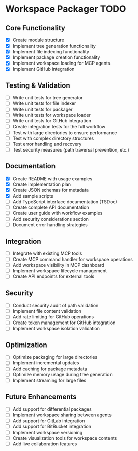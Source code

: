 # Workspace Packager TODO

## Core Functionality

- [x] Create module structure
- [x] Implement tree generation functionality
- [x] Implement file indexing functionality
- [x] Implement package creation functionality
- [x] Implement workspace loading for MCP agents
- [x] Implement GitHub integration

## Testing & Validation

- [ ] Write unit tests for tree generator
- [ ] Write unit tests for file indexer
- [ ] Write unit tests for packager
- [ ] Write unit tests for workspace loader
- [ ] Write unit tests for GitHub integration
- [ ] Create integration tests for the full workflow
- [ ] Test with large directories to ensure performance
- [ ] Test with complex directory structures
- [ ] Test error handling and recovery
- [ ] Test security measures (path traversal prevention, etc.)

## Documentation

- [x] Create README with usage examples
- [x] Create implementation plan
- [x] Create JSON schemas for metadata
- [x] Add sample scripts
- [ ] Add TypeScript interface documentation (TSDoc)
- [ ] Create complete API documentation
- [ ] Create user guide with workflow examples
- [ ] Add security considerations section
- [ ] Document error handling strategies

## Integration

- [ ] Integrate with existing MCP tools
- [ ] Create MCP command handler for workspace operations
- [ ] Add workspace visibility in MCP dashboard
- [ ] Implement workspace lifecycle management
- [ ] Create API endpoints for external tools

## Security

- [ ] Conduct security audit of path validation
- [ ] Implement file content validation
- [ ] Add rate limiting for GitHub operations
- [ ] Create token management for GitHub integration
- [ ] Implement workspace isolation validation

## Optimization

- [ ] Optimize packaging for large directories
- [ ] Implement incremental updates
- [ ] Add caching for package metadata
- [ ] Optimize memory usage during tree generation
- [ ] Implement streaming for large files

## Future Enhancements

- [ ] Add support for differential packages
- [ ] Implement workspace sharing between agents
- [ ] Add support for GitLab integration
- [ ] Add support for BitBucket integration
- [ ] Implement workspace versioning
- [ ] Create visualization tools for workspace contents
- [ ] Add live collaboration features
